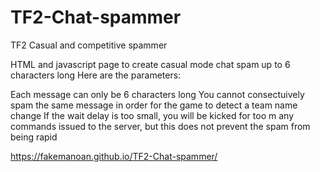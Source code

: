 # TF2-Chat-spammer
TF2 Casual and competitive spammer

HTML and javascript page to create casual mode chat spam up to 6 characters long
Here are the parameters:

Each message can only be 6 characters long
You cannot consectuively spam the same message in order for the game to detect a team name change
If the wait delay is too small, you will be kicked for too m any commands issued to the server, but this does not prevent the spam from being rapid

https://fakemanoan.github.io/TF2-Chat-spammer/
